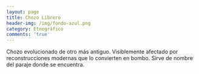```yaml
---
layout: page
title: Chozo Librero
header-img: /img/fondo-azul.png
category: Etnográfico
comments: 'true'
---
```



Chozo evolucionado de otro más antiguo. Visiblemente afectado por reconstrucciones modernas que lo convierten en bombo.
Sirve de nombre del paraje donde se encuentra.
